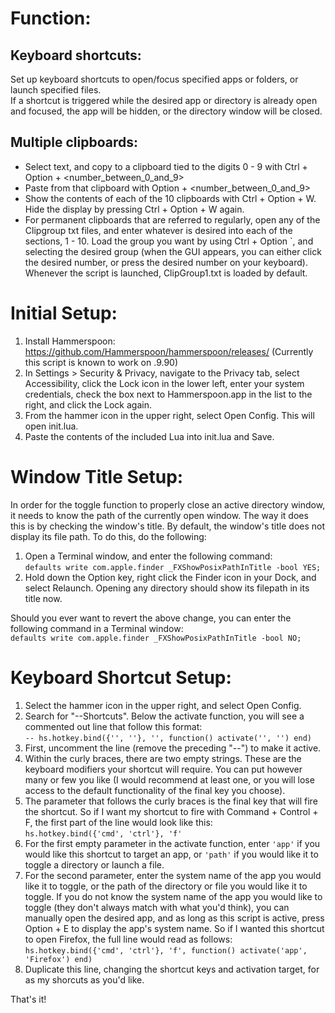 # Function:

##  Keyboard shortcuts:

Set up keyboard shortcuts to open/focus specified apps or folders, or launch specified files.<br>
If a shortcut is triggered while the desired app or directory is already open and focused, the app will be hidden, or the directory window will be closed.

##  Multiple clipboards:

*    Select text, and copy to a clipboard tied to the digits 0 - 9 with Ctrl + Option + <number_between_0_and_9>
*    Paste from that clipboard with Option + <number_between_0_and_9>
*    Show the contents of each of the 10 clipboards with Ctrl + Option + W. Hide the display by pressing Ctrl + Option + W again.
*    For permanent clipboards that are referred to regularly, open any of the Clipgroup txt files, and enter whatever is desired into each of the sections, 1 - 10. Load the group you want by using Ctrl + Option `, and selecting the desired group (when the GUI appears, you can either click the desired number, or press the desired number on your keyboard). Whenever the script is launched, ClipGroup1.txt is loaded by default.

# Initial Setup:

1. Install Hammerspoon: https://github.com/Hammerspoon/hammerspoon/releases/
(Currently this script is known to work on .9.90)
2. In Settings > Security & Privacy, navigate to the Privacy tab, select Accessibility, click the Lock icon in the lower left, enter your system credentials, check the box next to Hammerspoon.app in the list to the right, and click the Lock again.
3. From the hammer icon in the upper right, select Open Config. This will open init.lua.
4. Paste the contents of the included Lua into init.lua and Save.

# Window Title Setup:

In order for the toggle function to properly close an active directory window, it needs to know the path of the currently open window. The way it does this is by checking the window's title. By default, the window's title does not display its file path. To do this, do the following:

1. Open a Terminal window, and enter the following command:<br>
    `defaults write com.apple.finder _FXShowPosixPathInTitle -bool YES;`
2. Hold down the Option key, right click the Finder icon in your Dock, and select Relaunch.
Opening any directory should show its filepath in its title now.

Should you ever want to revert the above change, you can enter the following command in a Terminal window:<br>
    `defaults write com.apple.finder _FXShowPosixPathInTitle -bool NO;`

# Keyboard Shortcut Setup:

1. Select the hammer icon in the upper right, and select Open Config.
2. Search for "--Shortcuts". Below the activate function, you will see a commented out line that follow this format:<br>
    `-- hs.hotkey.bind({'', ''}, '', function() activate('', '') end)`
3. First, uncomment the line (remove the preceding "--") to make it active.
4. Within the curly braces, there are two empty strings. These are the keyboard modifiers your shortcut will require. You can put however many or few you like (I would recommend at least one, or you will lose access to the default functionality of the final key you choose).
5. The parameter that follows the curly braces is the final key that will fire the shortcut.
So if I want my shortcut to fire with Command + Control + F, the first part of the line would look like this:<br>
    `hs.hotkey.bind({'cmd', 'ctrl'}, 'f'`
6. For the first empty parameter in the activate function, enter `'app'` if you would like this shortcut to target an app, or `'path'` if you would like it to toggle a directory or launch a file.
7. For the second parameter, enter the system name of the app you would like it to toggle, or the path of the directory or file you would like it to toggle.
If you do not know the system name of the app you would like to toggle (they don't always match with what you'd think), you can manually open the desired app, and as long as this script is active, press Option + E to display the app's system name.
So if I wanted this shortcut to open Firefox, the full line would read as follows:<br>
    `hs.hotkey.bind({'cmd', 'ctrl'}, 'f', function() activate('app', 'Firefox') end)`
8. Duplicate this line, changing the shortcut keys and activation target, for as my shorcuts as you'd like.

That's it!